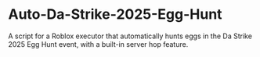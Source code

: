 # Auto-Da-Strike-2025-Egg-Hunt
A script for a Roblox executor that automatically hunts eggs in the Da Strike 2025 Egg Hunt event, with a built-in server hop feature.
